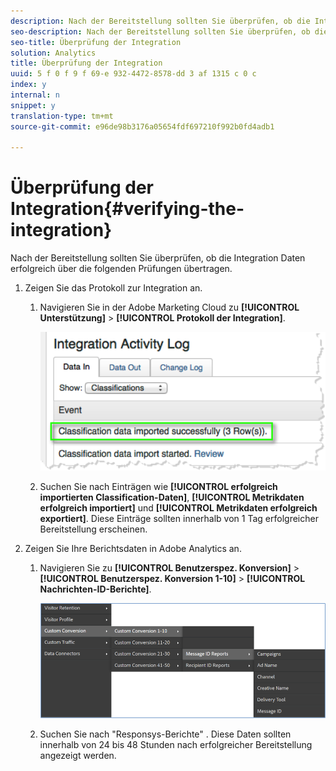 ```yaml
---
description: Nach der Bereitstellung sollten Sie überprüfen, ob die Integration Daten erfolgreich über die folgenden Prüfungen übertragen.
seo-description: Nach der Bereitstellung sollten Sie überprüfen, ob die Integration Daten erfolgreich über die folgenden Prüfungen übertragen.
seo-title: Überprüfung der Integration
solution: Analytics
title: Überprüfung der Integration
uuid: 5 f 0 f 9 f 69-e 932-4472-8578-dd 3 af 1315 c 0 c
index: y
internal: n
snippet: y
translation-type: tm+mt
source-git-commit: e96de98b3176a05654fdf697210f992b0fd4adb1

---
```



# Überprüfung der Integration{#verifying-the-integration}

Nach der Bereitstellung sollten Sie überprüfen, ob die Integration Daten erfolgreich über die folgenden Prüfungen übertragen.

1. Zeigen Sie das Protokoll zur Integration an.
   1. Navigieren Sie in der Adobe Marketing Cloud zu **[!UICONTROL Unterstützung]** &gt; **[!UICONTROL Protokoll der Integration]**.

      ![](assets/integration_activity_log.png)

   1. Suchen Sie nach Einträgen wie **[!UICONTROL erfolgreich importierten Classification-Daten]**, **[!UICONTROL Metrikdaten erfolgreich importiert]** und **[!UICONTROL Metrikdaten erfolgreich exportiert]**. Diese Einträge sollten innerhalb von 1 Tag erfolgreicher Bereitstellung erscheinen.
1. Zeigen Sie Ihre Berichtsdaten in Adobe Analytics an.
   1. Navigieren Sie zu **[!UICONTROL Benutzerspez. Konversion]** &gt; **[!UICONTROL Benutzerspez. Konversion 1-10]** &gt; **[!UICONTROL Nachrichten-ID-Berichte]**.

      ![](assets/reporting.png)

   1. Suchen Sie nach "Responsys-Berichte" . Diese Daten sollten innerhalb von 24 bis 48 Stunden nach erfolgreicher Bereitstellung angezeigt werden.
